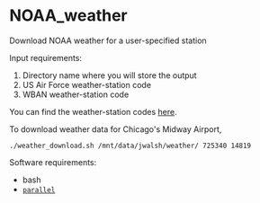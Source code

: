 # NOAA_weather
Download NOAA weather for a user-specified station

Input requirements:

1. Directory name where you will store the output 
2. US Air Force weather-station code
3. WBAN weather-station code

You can find the weather-station codes [here](ftp://ftp.ncdc.noaa.gov/pub/data/noaa/isd-history.txt).

To download weather data for Chicago's Midway Airport,
```
./weather_download.sh /mnt/data/jwalsh/weather/ 725340 14819
```

Software requirements:
* bash
* [`parallel`](https://www.gnu.org/software/parallel/)
